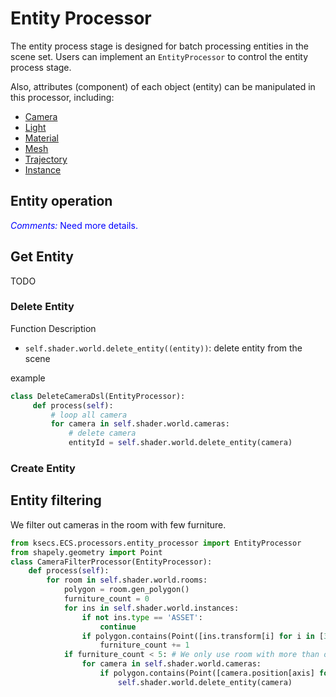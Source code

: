 # Entity Processor

<!-- ## Description -->

The entity process stage is designed for batch processing entities in the scene set. 
Users can implement an `EntityProcessor` to control the entity process stage.

Also, attributes (component) of each object (entity) can be manipulated in this processor, including:
- [Camera](dsl/camera.md)
- [Light](dsl/light.md)
- [Material](dsl/material.md)
- [Mesh](dsl/mesh.md)
- [Trajectory](dsl/trajectory.md)
- [Instance](dsl/instance.md)

<!-- ### Function

|Function   |Description    |
|---    |---    |
|delete(enitiy) |delete an entity in the scene|
|copy(entity)   |copy an entity in the scene|
|get_rooms()    |return the room list (list of `class Room`)|

Also, many components can be manipulated, including:

- [Camera Component](./camera.md)
- [Trajectory Component](./trajectory.md)
- [Light Component](./light.md)
- [Material Component](./material.md)
- [Mesh Component](./mesh.md)
- [Transform Component](./transform.md)
- [Other Component](./other.md)

## Example

Delete an entity in the scene according to its type.

```python
class EntityExample(EntityProcessor):
    def process(self):
        for entity, (furnitureComp, semanticComp) in self.world.get_components(FurnitureComponent, SemanticComponent):
            if semanticComp.get_category() == "Desk":
                self.delete(entity)
``` -->

## Entity operation

<span style="color:blue">*Comments:* Need more details.</span>
## Get Entity
TODO

### Delete Entity
Function Description
* ```self.shader.world.delete_entity((entity))```: delete entity from the scene

example
```python
class DeleteCameraDsl(EntityProcessor):
     def process(self):
         # loop all camera
         for camera in self.shader.world.cameras:
             # delete camera
             entityId = self.shader.world.delete_entity(camera)
```

### Create Entity

## Entity filtering
We filter out cameras in the room with few furniture.
```python
from ksecs.ECS.processors.entity_processor import EntityProcessor
from shapely.geometry import Point
class CameraFilterProcessor(EntityProcessor):
    def process(self):
        for room in self.shader.world.rooms:
            polygon = room.gen_polygon()
            furniture_count = 0
            for ins in self.shader.world.instances:
                if not ins.type == 'ASSET':
                    continue
                if polygon.contains(Point([ins.transform[i] for i in [3, 7, 11]])):
                    furniture_count += 1
            if furniture_count < 5: # We only use room with more than or equal to 5 assets
                for camera in self.shader.world.cameras:
                    if polygon.contains(Point([camera.position[axis] for axis in "xyz"])):
                        self.shader.world.delete_entity(camera)
```
